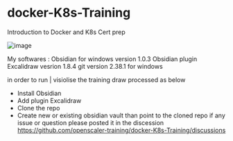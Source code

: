 # docker-K8s-Training
Introduction to Docker and K8s Cert prep

![image](https://user-images.githubusercontent.com/119819132/206928408-1dea0fd9-6edb-40a1-b5d1-77c9a6efa999.png)

My softwares : 
Obsidian for windows  version 1.0.3 
Obsidian plugin Excalidraw vesrion 1.8.4
git version 2.38.1 for windows 

in order to run | visiolise the training draw processed as below 
- Install Obsidian
- Add plugin Excalidraw 
- Clone the repo 
- Create new or existing obsidian vault than point to the cloned repo 
if any issue or question please posted it in the discession https://github.com/openscaler-training/docker-K8s-Training/discussions
